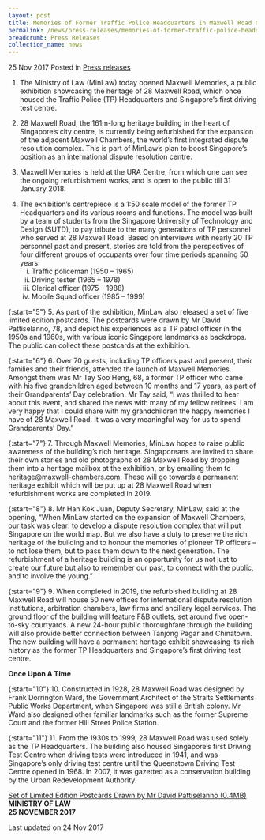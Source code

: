 ```yaml
---
layout: post
title: Memories of Former Traffic Police Headquarters in Maxwell Road Captured in Public Exhibition
permalink: /news/press-releases/memories-of-former-traffic-police-headquarters-in-maxwell-road-c
breadcrumb: Press Releases
collection_name: news
---
```


25 Nov 2017 Posted in [Press releases](/news/press-releases)

1. The Ministry of Law (MinLaw) today opened Maxwell Memories, a public exhibition showcasing the heritage of 28 Maxwell Road, which once housed the Traffic Police (TP) Headquarters and Singapore’s first driving test centre.

2. 28 Maxwell Road, the 161m-long heritage building in the heart of Singapore’s city centre, is currently being refurbished for the expansion of the adjacent Maxwell Chambers, the world’s first integrated dispute resolution complex. This is part of MinLaw’s plan to boost Singapore’s position as an international dispute resolution centre.

3. Maxwell Memories is held at the URA Centre, from which one can see the ongoing refurbishment works, and is open to the public till 31 January 2018.

<ol start="4" >
<li>The exhibition’s centrepiece is a 1:50 scale model of the former TP Headquarters and its various rooms and functions. The model was built by a team of students from the Singapore University of Technology and Design (SUTD), to pay tribute to the many generations of TP personnel who served at 28 Maxwell Road. Based on interviews with nearly 20 TP personnel past and present, stories are told from the perspectives of four different groups of occupants over four time periods spanning 50 years:

<ol style="list-style-type: lower-roman;">

<li>Traffic policeman (1950 – 1965)</li>

<li>Driving tester (1965 – 1978)</li>

<li>Clerical officer (1975 – 1988)</li>

<li>Mobile Squad officer (1985 – 1999)</li>
</ol>
</li>
</ol>
    

{:start="5"}
5. As part of the exhibition, MinLaw also released a set of five limited edition postcards. The postcards were drawn by Mr David Pattiselanno, 78, and depict his experiences as a TP patrol officer in the 1950s and 1960s, with various iconic Singapore landmarks as backdrops. The public can collect these postcards at the exhibition. 

{:start="6"}
6. Over 70 guests, including TP officers past and present, their families and their friends, attended the launch of Maxwell Memories. Amongst them was Mr Tay Soo Heng, 68, a former TP officer who came with his five grandchildren aged between 10 months and 17 years, as part of their Grandparents’ Day celebration. Mr Tay said, “I was thrilled to hear about this event, and shared the news with many of my fellow retirees. I am very happy that I could share with my grandchildren the happy memories I have of 28 Maxwell Road. It was a very meaningful way for us to spend Grandparents’ Day.”

{:start="7"}
7. Through Maxwell Memories, MinLaw hopes to raise public awareness of the building’s rich heritage. Singaporeans are invited to share their own stories and old photographs of 28 Maxwell Road by dropping them into a heritage mailbox at the exhibition, or by emailing them to <heritage@maxwell-chambers.com>. These will go towards a permanent heritage exhibit which will be put up at 28 Maxwell Road when refurbishment works are completed in 2019.  

{:start="8"}
8. Mr Han Kok Juan, Deputy Secretary, MinLaw, said at the opening, “When MinLaw started on the expansion of Maxwell Chambers, our task was clear: to develop a dispute resolution complex that will put Singapore on the world map. But we also have a duty to preserve the rich heritage of the building and to honour the memories of pioneer TP officers – to not lose them, but to pass them down to the next generation. The refurbishment of a heritage building is an opportunity for us not just to create our future but also to remember our past, to connect with the public, and to involve the young.”


{:start="9"}
9. When completed in 2019, the refurbished building at 28 Maxwell Road will house 50 new offices for international dispute resolution institutions, arbitration chambers, law firms and ancillary legal services. The ground floor of the building will feature F&B outlets, set around five open-to-sky courtyards. A new 24-hour public thoroughfare through the building will also provide better connection between Tanjong Pagar and Chinatown. The new building will have a permanent heritage exhibit showcasing its rich history as the former TP Headquarters and Singapore’s first driving test centre.

**Once Upon A Time**

{:start="10"}
10. Constructed in 1928, 28 Maxwell Road was designed by Frank Dorrington Ward, the Government Architect of the Straits Settlements Public Works Department, when Singapore was still a British colony. Mr Ward also designed other familiar landmarks such as the former Supreme Court and the former Hill Street Police Station.

{:start="11"}
11. From the 1930s to 1999, 28 Maxwell Road was used solely as the TP Headquarters. The building also housed Singapore’s first Driving Test Centre when driving tests were introduced in 1941, and was Singapore’s only driving test centre until the Queenstown Driving Test Centre opened in 1968. In 2007, it was gazetted as a conservation building by the Urban Redevelopment Authority.

[Set of Limited Edition Postcards Drawn by Mr David Pattiselanno (0.4MB)](/files/news/press-releases/2017/11/Postcards.pdf)  
**MINISTRY OF LAW**  
**25 NOVEMBER 2017**  


<p class="right-side-updated">Last updated on 24 Nov 2017</p>
